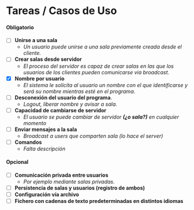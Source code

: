 # Tareas / Casos de Uso

#### Obligatorio
- [ ] **Unirse a una sala**
    - *Un usuario puede unirse a una sala previamente creada desde el cliente.*
- [ ] **Crear salas desde servidor**
    - *El proceso del servidor es capaz de crear salas en las que los usuarios de los clientes pueden comunicarse via broadcast.*
- [x] **Nombre por usuario**
    - *El sistema le solicita al usuario un nombre con el que identificarse y será su nombre mientras esté en el programa.*
- [ ] **Desconexión del usuario del programa**.
    - *Logout, liberar nombre y avisar a sala.*
- [ ] **Capacidad de cambiarse de servidor**
    - *El usuario se puede cambiar de servidor **(¿o sala?)** en cualquier momento*
- [ ] **Enviar mensajes a la sala**  
    - *Broadcast a users que comparten sala (lo hace el server)*
- [ ] **Comandos**
    - *Falta descripción*  

#### Opcional
- [ ] **Comunicación privada entre usuarios**
    - *Por ejemplo mediante salas privadas.*
- [ ] **Persistencia de salas y usuarios (registro de ambos)**
- [ ] **Configuración vía archivo**
- [ ] **Fichero con cadenas de texto predeterminadas en distintos idiomas**
